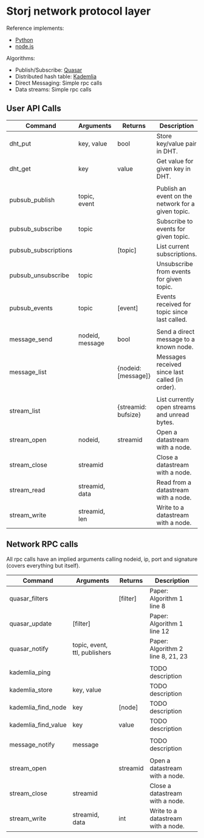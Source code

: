 # Storj network protocol layer


Reference implements:

 * [Python](https://github.com/storj/storjnet)
 * [node.js](https://github.com/Storj/node-storj)


Algorithms:

 * Publish/Subscribe: [Quasar](todo.link)
 * Distributed hash table: [Kademlia](todo.link)
 * Direct Messaging: Simple rpc calls
 * Data streams: Simple rpc calls


## User API Calls

| Command               | Arguments         | Returns             | Description                                           |
|-----------------------|-------------------|---------------------|-------------------------------------------------------|
| dht_put               | key, value        | bool                | Store key/value pair in DHT.                          |
| dht_get               | key               | value               | Get value for given key in DHT.                       |
|                       |                   |                     |                                                       |
| pubsub_publish        | topic, event      |                     | Publish an event on the network for a given topic.    |
| pubsub_subscribe      | topic             |                     | Subscribe to events for given topic.                  |
| pubsub_subscriptions  |                   | [topic]             | List current subscriptions.                           |
| pubsub_unsubscribe    | topic             |                     | Unsubscribe from events for given topic.              |
| pubsub_events         | topic             | [event]             | Events received for topic since last called.          |
|                       |                   |                     |                                                       |
| message_send          | nodeid, message   | bool                | Send a direct message to a known node.                |
| message_list          |                   | {nodeid: [message]} | Messages received since last called (in order).       |
|                       |                   |                     |                                                       |
| stream_list           |                   | {streamid: bufsize} | List currently open streams and unread bytes.         |
| stream_open           | nodeid,           | streamid            | Open a datastream with a node.                        |
| stream_close          | streamid          |                     | Close a datastream with a node.                       |
| stream_read           | streamid, data    |                     | Read from a datastream with a node.                   |
| stream_write          | streamid, len     |                     | Write to a datastream with a node.                    |


## Network RPC calls

All rpc calls have an implied arguments calling nodeid, ip, port and signature (covers everything but itself).

| Command               | Arguments                     | Returns   | Description                                           |
|-----------------------|-------------------------------|-----------|-------------------------------------------------------|
| quasar_filters        |                               | [filter]  | Paper: Algorithm 1 line 8                             |
| quasar_update         | [filter]                      |           | Paper: Algorithm 1 line 12                            |
| quasar_notify         | topic, event, ttl, publishers |           | Paper: Algorithm 2 line 8, 21, 23                     |
|                       |                               |           |                                                       |
| kademlia_ping         |                               |           | TODO description                                      |
| kademlia_store        | key, value                    |           | TODO description                                      |
| kademlia_find_node    | key                           | [node]    | TODO description                                      |
| kademlia_find_value   | key                           | value     | TODO description                                      |
|                       |                               |           |                                                       |
| message_notify        | message                       |           | TODO description                                      |
|                       |                               |           |                                                       |
| stream_open           |                               | streamid  | Open a datastream with a node.                        |
| stream_close          | streamid                      |           | Close a datastream with a node.                       |
| stream_write          | streamid, data                | int       | Write to a datastream with a node.                    |
